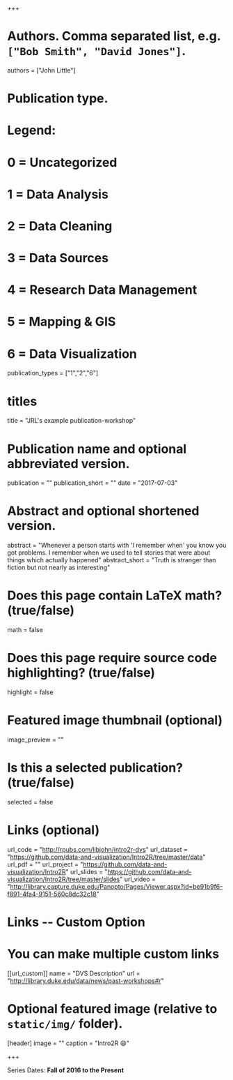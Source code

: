 +++

# Authors. Comma separated list, e.g. `["Bob Smith", "David Jones"]`.
authors = ["John Little"]

# Publication type.
# Legend:
# 0 = Uncategorized
# 1 = Data Analysis
# 2 = Data Cleaning
# 3 = Data Sources
# 4 = Research Data Management
# 5 = Mapping & GIS
# 6 = Data Visualization
publication_types = ["1","2","6"]

# titles
title = "JRL's example publication-workshop"

# Publication name and optional abbreviated version.
publication = ""
publication_short = ""
date = "2017-07-03"

# Abstract and optional shortened version.
abstract = "Whenever a person starts with 'I remember when' you know you got problems.  I remember when we used to tell stories that were about things which actually happened"
abstract_short = "Truth is stranger than fiction but not nearly as interesting"

# Does this page contain LaTeX math? (true/false)
math = false

# Does this page require source code highlighting? (true/false)
highlight = false

# Featured image thumbnail (optional)
image_preview = ""

# Is this a selected publication? (true/false)
selected = false

# Links (optional)
url_code = "http://rpubs.com/libjohn/intro2r-dvs"
url_dataset = "https://github.com/data-and-visualization/Intro2R/tree/master/data"
url_pdf = ""
url_project = "https://github.com/data-and-visualization/Intro2R"
url_slides = "https://github.com/data-and-visualization/Intro2R/tree/master/slides"
url_video = "http://library.capture.duke.edu/Panopto/Pages/Viewer.aspx?id=be91b9f6-f891-4fa4-9151-560c8dc32c18"

# Links -- Custom Option
# You can make multiple custom links
[[url_custom]]
name = "DVS Description"
url = "http://library.duke.edu/data/news/past-workshops#r"

# Optional featured image (relative to `static/img/` folder).
[header]
image = ""
caption = "Intro2R :smile:"

+++

Series Dates:
**Fall of 2016 to the Present**
